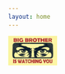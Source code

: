 ```yaml
---
layout: home
---
```



<img src="/assets/img/bigbrother.webp" alt="Big Brother Is Watching You" width="100" height="60">
